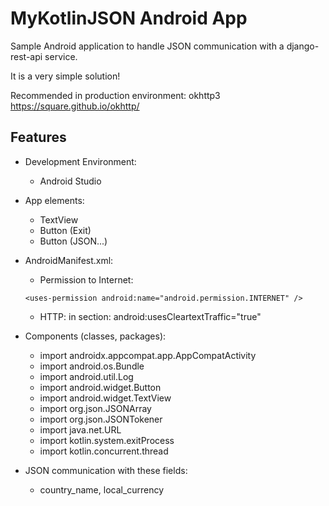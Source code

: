 # MyKotlinJSON Android App

Sample Android application to handle JSON communication with a django-rest-api service.

It is a very simple solution!

Recommended in production environment: okhttp3 https://square.github.io/okhttp/




## Features

- Development Environment:
  - Android Studio


- App elements:
  - TextView
  - Button (Exit)
  - Button (JSON...)


- AndroidManifest.xml:
  - Permission to Internet:
  ```
  <uses-permission android:name="android.permission.INTERNET" />
  ```
  - HTTP: in <application> section:      android:usesCleartextTraffic="true"


- Components (classes, packages):
  - import androidx.appcompat.app.AppCompatActivity
  - import android.os.Bundle
  - import android.util.Log
  - import android.widget.Button
  - import android.widget.TextView
  - import org.json.JSONArray
  - import org.json.JSONTokener
  - import java.net.URL
  - import kotlin.system.exitProcess
  - import kotlin.concurrent.thread


- JSON communication with these fields:
  - country_name, local_currency


